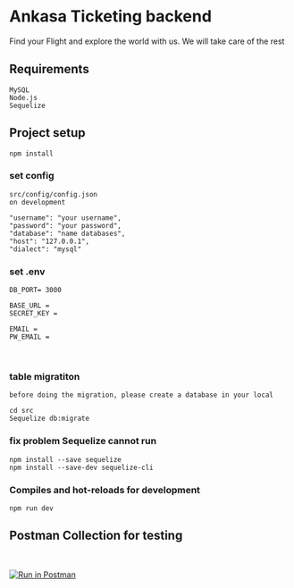 # Ankasa Ticketing backend
Find your Flight and explore the 
world with us. We will take care of the rest

## Requirements
```
MySQL
Node.js
Sequelize
```

## Project setup
```
npm install
```

### set config
```
src/config/config.json
on development
    
"username": "your username",
"password": "your password",
"database": "name databases",
"host": "127.0.0.1",
"dialect": "mysql"

```

### set .env
```
DB_PORT= 3000

BASE_URL = 
SECRET_KEY = 

EMAIL = 
PW_EMAIL =

```
<br>

### table migratiton
```
before doing the migration, please create a database in your local

cd src
Sequelize db:migrate

```
### fix problem Sequelize cannot run
```
npm install --save sequelize
npm install --save-dev sequelize-cli
```


### Compiles and hot-reloads for development
```
npm run dev
```


## Postman Collection for testing
<br>

[![Run in Postman](https://run.pstmn.io/button.svg)](https://app.getpostman.com/run-collection/556c822939f1ffc48b2c#?env%5Bkode%5D=W3sia2V5IjoidG9rZW4iLCJ2YWx1ZSI6IiIsImVuYWJsZWQiOnRydWV9LHsia2V5IjoiYXdzIiwidmFsdWUiOiJodHRwOi8vNTQuMTUyLjE0NS4yMzI6MzAwMC9hcGkiLCJlbmFibGVkIjp0cnVlfSx7ImtleSI6ImxvY2FsIiwidmFsdWUiOiJodHRwOi8vbG9jYWxob3N0OjMwMDAvYXBpLyIsImVuYWJsZWQiOnRydWV9XQ==)